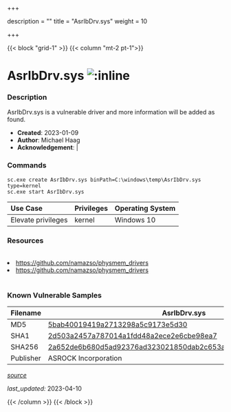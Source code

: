 +++

description = ""
title = "AsrIbDrv.sys"
weight = 10

+++


{{< block "grid-1" >}}
{{< column "mt-2 pt-1">}}


# AsrIbDrv.sys ![:inline](/images/twitter_verified.png) 


### Description

AsrIbDrv.sys is a vulnerable driver and more information will be added as found.

- **Created**: 2023-01-09
- **Author**: Michael Haag
- **Acknowledgement**:  | [](https://twitter.com/)

### Commands

```
sc.exe create AsrIbDrv.sys binPath=C:\windows\temp\AsrIbDrv.sys type=kernel
sc.exe start AsrIbDrv.sys
```

| Use Case | Privileges | Operating System | 
|:---- | ---- | ---- |
| Elevate privileges | kernel | Windows 10 |

### Resources
<br>
<li><a href=" https://github.com/namazso/physmem_drivers"> https://github.com/namazso/physmem_drivers</a></li>
<li><a href="https://github.com/namazso/physmem_drivers">https://github.com/namazso/physmem_drivers</a></li>
<br>

### Known Vulnerable Samples

| Filename | AsrIbDrv.sys |
|:---- | ---- | 
| MD5 | <a href="https://www.virustotal.com/gui/file/5bab40019419a2713298a5c9173e5d30">5bab40019419a2713298a5c9173e5d30</a> |
| SHA1 | <a href="https://www.virustotal.com/gui/file/2d503a2457a787014a1fdd48a2ece2e6cbe98ea7">2d503a2457a787014a1fdd48a2ece2e6cbe98ea7</a> |
| SHA256 | <a href="https://www.virustotal.com/gui/file/2a652de6b680d5ad92376ad323021850dab2c653abf06edf26120f7714b8e08a">2a652de6b680d5ad92376ad323021850dab2c653abf06edf26120f7714b8e08a</a> |
| Publisher | ASROCK Incorporation || Signature | ASROCK Incorporation, VeriSign Class 3 Code Signing 2010 CA, VeriSign   || Description | RW-Everything Read &amp; Write Driver |


[*source*](https://github.com/magicsword-io/LOLDrivers/tree/main/yaml/asribdrv.yaml)

*last_updated:* 2023-04-10








{{< /column >}}
{{< /block >}}

